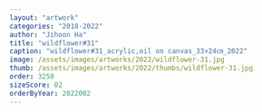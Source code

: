 ```yaml
---
layout: "artwork"
categories: "2018-2022"
author: "Jihoon Ha"
title: "wildflower#31"
caption: "wildflower#31_acrylic,oil on canvas_33×24㎝_2022"
image: /assets/images/artworks/2022/wildflower-31.jpg
thumb: /assets/images/artworks/2022/thumbs/wildflower-31.jpg
order: 3250
sizeScore: 02
orderByYear: 2022002
---
```

